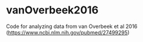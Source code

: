 # vanOverbeek2016
Code for analyzing data from van Overbeek et al 2016 (https://www.ncbi.nlm.nih.gov/pubmed/27499295)
